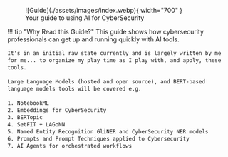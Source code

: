 <figure markdown>
![Guide](./assets/images/index.webp){ width="700" }
<figcaption>Your guide to using AI for CyberSecurity</figcaption>
</figure>

!!! tip "Why Read this Guide?"
    This guide shows how cybersecurity professionals can get up and running quickly with AI tools.

    It's in an initial raw state currently and is largely written by me for me... to organize my play time as I play with, and apply, these tools.
    
    Large Language Models (hosted and open source), and BERT-based language models tools will be covered e.g.
    
    1. NotebookML 
    2. Embeddings for CyberSecurity
    3. BERTopic
    4. SetFIT + LAGoNN
    5. Named Entity Recognition GliNER and CyberSecurity NER models
    6. Prompts and Prompt Techniques applied to Cybersecurity 
    7. AI Agents for orchestrated workflows

